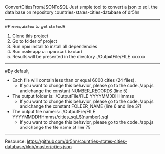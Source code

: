 ConvertCitiesFromJSONToSQL
Just simple tool to convert a json to sql. the data base on repository countries-states-cities-database of dr5hn
____________________
#Prerequisites to get started#

1. Clone this project
2. Go to folder of project
3. Run npm install to install all dependencies
4. Run node app or npm start to start
5. Results will be presented in the directory ./OutputFile/FILE xxxxxx

____________________
#By default,

- Each file will contain less than or equal 6000 cities (24 files).
  + If you want to change this behavior, please go to the code ./app.js and change the constant NUMBER_RECORDS (line 5)
- The output folder is: ./OutputFile/FILE YYYYMMDDHHmmss
  + If you want to change this behavior, please go to the code ./app.js and change the constant FOLDER_NAME (line 6 and line 37)
- The output file name is: ./OutputFile/FILE YYYYMMDDHHmmss/cities_sql_${number}.sql
  + If you want to change this behavior, please go to the code ./app.js and change the file name at line 75
 
 __________________
Resource: https://github.com/dr5hn/countries-states-cities-database/blob/master/cities.json
